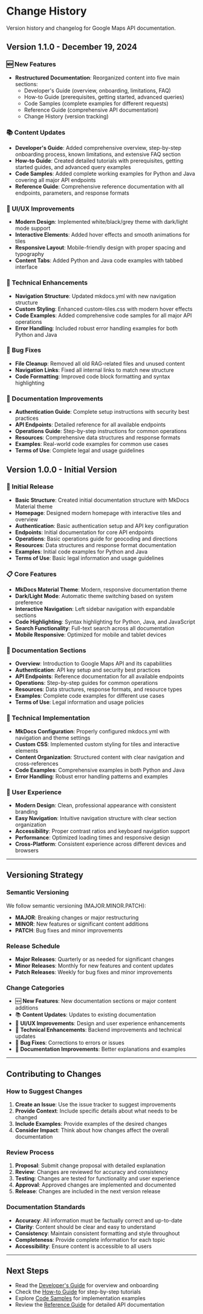 # Change History

Version history and changelog for Google Maps API documentation.

## Version 1.1.0 - December 19, 2024

### 🆕 New Features

- **Restructured Documentation**: Reorganized content into five main sections:
  - Developer's Guide (overview, onboarding, limitations, FAQ)
  - How-to Guide (prerequisites, getting started, advanced queries)
  - Code Samples (complete examples for different requests)
  - Reference Guide (comprehensive API documentation)
  - Change History (version tracking)

### 📚 Content Updates

- **Developer's Guide**: Added comprehensive overview, step-by-step onboarding process, known limitations, and extensive FAQ section
- **How-to Guide**: Created detailed tutorials with prerequisites, getting started guides, and advanced query examples
- **Code Samples**: Added complete working examples for Python and Java covering all major API endpoints
- **Reference Guide**: Comprehensive reference documentation with all endpoints, parameters, and response formats

### 🎨 UI/UX Improvements

- **Modern Design**: Implemented white/black/grey theme with dark/light mode support
- **Interactive Elements**: Added hover effects and smooth animations for tiles
- **Responsive Layout**: Mobile-friendly design with proper spacing and typography
- **Content Tabs**: Added Python and Java code examples with tabbed interface

### 🔧 Technical Enhancements

- **Navigation Structure**: Updated mkdocs.yml with new navigation structure
- **Custom Styling**: Enhanced custom-tiles.css with modern hover effects
- **Code Examples**: Added comprehensive code samples for all major API operations
- **Error Handling**: Included robust error handling examples for both Python and Java

### 🐛 Bug Fixes

- **File Cleanup**: Removed all old RAG-related files and unused content
- **Navigation Links**: Fixed all internal links to match new structure
- **Code Formatting**: Improved code block formatting and syntax highlighting

### 📖 Documentation Improvements

- **Authentication Guide**: Complete setup instructions with security best practices
- **API Endpoints**: Detailed reference for all available endpoints
- **Operations Guide**: Step-by-step instructions for common operations
- **Resources**: Comprehensive data structures and response formats
- **Examples**: Real-world code examples for common use cases
- **Terms of Use**: Complete legal and usage guidelines

## Version 1.0.0 - Initial Version

### 🚀 Initial Release

- **Basic Structure**: Created initial documentation structure with MkDocs Material theme
- **Homepage**: Designed modern homepage with interactive tiles and overview
- **Authentication**: Basic authentication setup and API key configuration
- **Endpoints**: Initial documentation for core API endpoints
- **Operations**: Basic operations guide for geocoding and directions
- **Resources**: Data structures and response format documentation
- **Examples**: Initial code examples for Python and Java
- **Terms of Use**: Basic legal information and usage guidelines

### 📋 Core Features

- **MkDocs Material Theme**: Modern, responsive documentation theme
- **Dark/Light Mode**: Automatic theme switching based on system preference
- **Interactive Navigation**: Left sidebar navigation with expandable sections
- **Code Highlighting**: Syntax highlighting for Python, Java, and JavaScript
- **Search Functionality**: Full-text search across all documentation
- **Mobile Responsive**: Optimized for mobile and tablet devices

### 🎯 Documentation Sections

- **Overview**: Introduction to Google Maps API and its capabilities
- **Authentication**: API key setup and security best practices
- **API Endpoints**: Reference documentation for all available endpoints
- **Operations**: Step-by-step guides for common operations
- **Resources**: Data structures, response formats, and resource types
- **Examples**: Complete code examples for different use cases
- **Terms of Use**: Legal information and usage policies

### 🔧 Technical Implementation

- **MkDocs Configuration**: Properly configured mkdocs.yml with navigation and theme settings
- **Custom CSS**: Implemented custom styling for tiles and interactive elements
- **Content Organization**: Structured content with clear navigation and cross-references
- **Code Examples**: Comprehensive examples in both Python and Java
- **Error Handling**: Robust error handling patterns and examples

### 📱 User Experience

- **Modern Design**: Clean, professional appearance with consistent branding
- **Easy Navigation**: Intuitive navigation structure with clear section organization
- **Accessibility**: Proper contrast ratios and keyboard navigation support
- **Performance**: Optimized loading times and responsive design
- **Cross-Platform**: Consistent experience across different devices and browsers

---

## Versioning Strategy

### Semantic Versioning

We follow semantic versioning (MAJOR.MINOR.PATCH):

- **MAJOR**: Breaking changes or major restructuring
- **MINOR**: New features or significant content additions
- **PATCH**: Bug fixes and minor improvements

### Release Schedule

- **Major Releases**: Quarterly or as needed for significant changes
- **Minor Releases**: Monthly for new features and content updates
- **Patch Releases**: Weekly for bug fixes and minor improvements

### Change Categories

- 🆕 **New Features**: New documentation sections or major content additions
- 📚 **Content Updates**: Updates to existing documentation
- 🎨 **UI/UX Improvements**: Design and user experience enhancements
- 🔧 **Technical Enhancements**: Backend improvements and technical updates
- 🐛 **Bug Fixes**: Corrections to errors or issues
- 📖 **Documentation Improvements**: Better explanations and examples

---

## Contributing to Changes

### How to Suggest Changes

1. **Create an Issue**: Use the issue tracker to suggest improvements
2. **Provide Context**: Include specific details about what needs to be changed
3. **Include Examples**: Provide examples of the desired changes
4. **Consider Impact**: Think about how changes affect the overall documentation

### Review Process

1. **Proposal**: Submit change proposal with detailed explanation
2. **Review**: Changes are reviewed for accuracy and consistency
3. **Testing**: Changes are tested for functionality and user experience
4. **Approval**: Approved changes are implemented and documented
5. **Release**: Changes are included in the next version release

### Documentation Standards

- **Accuracy**: All information must be factually correct and up-to-date
- **Clarity**: Content should be clear and easy to understand
- **Consistency**: Maintain consistent formatting and style throughout
- **Completeness**: Provide complete information for each topic
- **Accessibility**: Ensure content is accessible to all users

---

## Next Steps

- Read the [Developer&#39;s Guide](developers-guide.md) for overview and onboarding
- Check the [How-to Guide](how-to-guide.md) for step-by-step tutorials
- Explore [Code Samples](code-samples.md) for implementation examples
- Review the [Reference Guide](reference-guide.md) for detailed API documentation

